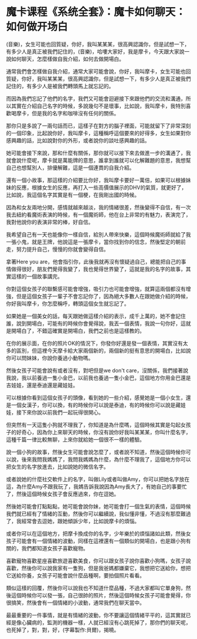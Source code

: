 # 魔卡课程《系统全套》：魔卡如何聊天：如何做开场白

(音樂)，女生可能也回質疑，你好，我叫某某某，很高興認識你，但是試想一下，有多少人是真正被我們記住的，(音樂)，哈嘍大家好，我是摩卡，今天跟大家說一說如何聊天，怎麼樣做自我介紹，如何去做開場白。

通常我們會怎樣做自我介紹，通常大家可能會說，你好，我叫摩卡，女生可能也回質疑，你好，我叫某某某，很高興認識你，但是試想一下，有多少人是真正被我們記住的，有多少人是被我們轉頭馬上就忘記的。

而因為我們忘記了他們的名字，我們又可能會迴避接下來跟他們的交流和溝通，所以其實在介紹自己名字的時候，多說幾句不是壞事，比如說，我叫摩卡，我特別喜歡喝摩卡，但是我的名字和咖啡沒有任何的關係。

那你只是多說了一兩句話而已，這樣子在對方的腦子裡面，可能就留下了非常深刻的一個印象，比起說你好，我叫摩卡，這種稱呼這個要來的好得多，女生如果對你感興趣的話，比如說對你的外形，或者說你的談吐感興趣的話。

她可能會接下來說，那和什麼有關係，那你就可以接下來去做進一步的溝通了，我就會說什麼呢，摩卡就是萬能牌的意思，誰拿到誰就可以化解難題的意思，我想幫自己也想幫別人，排優解難，這是一個連貫的自我介紹。

還有一個小故事，那這樣的介紹要比你好，我叫摩卡要好一萬倍，如果可以根據妹妹的反應，根據女生的反應，再打入一些高價值展示的DHV的氣質，就更好了，比如說，我這個名字其實是有一個梗，在我剛出國的時候。

因為和女友兩地分開，感情就越來越淡，我的情緒很差，然後變得不自信，有一次我去紐約看魔術表演的時候，有一個魔術師，他在台上非常的有魅力，表演完了，我對他說你的表演非常的棒，好自信。

我希望自己有一天也能像你一樣自信，給別人帶來快樂，這個時候魔術師就給了我一張小鬼，就是王牌，他說這是一張摩卡，當你找到你的信念，然後堅定的朝前走，努力提升自己，慢慢的你就會變得自信。

拿著Here you are，他會指引你，此後我就再沒有懷疑過自己，總能把自己的事情做得很好，朋友們覺得我變了，我也覺得世界變了，這就是我的名字的故事，其實這樣的一個故事講完。

你對這個女孩子的聯繫感可能會增強，吸引力也可能會增強，就算這兩個都沒有增強，但是這個女孩子一輩子不會忘記你了，因為絕大多數人在跟她做介紹的時候，你好我叫摩卡，你怎麼稱呼，轉頭這個女生就忘記了。

如果她是一個美女的話，每天跟她做這樣介紹的表示，成千上萬的，她不會記住誰，說到開場白，可能有的時候你會覺得說，我丟一個表情，我說一句你好，這就是開場白了，不錯這確實是開場白，我們之前也是這樣教的。

在你的展示面，在你的照片OK的情況下，你發你好還是發一個表情，其實沒有太多的區別，但這裡今天摩卡給大家兩個新的，兩個新的挺有意思的開場白，比如說你可以問妹妹，你說你養過小動物嗎。

然後女孩子可能會說有或者沒有，對吧但是we don't care，沒關係，我們接著說我說，我以前養過一隻小金巴，以前我也養過一隻小金巴，這個地方你用金巴還是吉娃娃，還是泰迪還是藏娃娃。

可以根據你看到這個女孩子的頭像，看到她的一些介紹，感覺她是一個小女生，還是一個女漢子，你可以換，有的時候你可以說是泰迪，有的時候你可以說是藏娃娃，接下來你說以前我們一起玩得很開心。

但突然有一天這隻小狗就不理我了，你知道是為什麼嗎，這個時候其實是勾起女孩子的好奇心，因為你上來聊天的時候，你沒有說你好我叫某某某，你叫什麼名字，這種千篇一律比較無聊，上來你就給她一個很不一樣的體驗。

說一個小狗的故事，然後女生可能會說怎麼了，或者說不知道，然後這個時候你可以說，後來我問我媽媽了，我問我媽媽為什麼，為什麼不理我了，這個地方你可以把女生的名字放進去，比如說她的微信名字。

或者說她的什麼社交軟件上的名字，叫做Lily或者叫做Amy，你可以把她名字放在這，為什麼Amy不跟我玩了，我媽告訴我說因為Amy長大了，有她自己的事要忙了，然後這個時候女孩子會反應過來，你在逗她。

然後她可能會打點點點，她可能會說你妹，她可能會打一個生氣的表情，這個時候我們就已經有了情緒的互動，然後你可以繼續說，我似懂非懂，不過沒有那麼難過了，我經常會去逗她，跟她傾訴少年，比如說摩卡的煩惱。

或者你可以在這個地方，把摩卡換成你的名字，少年樂於的煩惱諸如此類，然後女孩子可能會有一個情緒的波動，同樣在這裡還有一個類似的開場白，也是跟小狗有關的，我們都知道女孩子喜歡寵物。

喜歡寵物喜歡星座喜歡旅遊喜歡美食，你可以跟女孩子說你喜歡小狗嗎，女孩子說喜歡，然後你可以說我家有一隻狗，但是我爸媽都嫌棄它，我想把它送給你，想把它送給你養，女孩子可能會說什麼品種啊，要拍個照片看看。

類似這樣的回覆，然後你可以說我也不知道什麼品種，不過大家都叫它單身狗，然後這個時候你可以發一張，自己很帥的照片，然後這個時候女孩子可能會覺得，你很搞笑，然後會有一個情緒的小波動，通常我們在聊天當中。

最最重要的一件事情，就是有情緒的波動，你不要讓這個情緒平平的，這其實就已經是像心臟病的，監測的機器一樣，人就已經沒有心跳死掉了，那你們的聊天呢，也死掉了，對，對，好，(字幕製作:貝爾)，揭曉。

